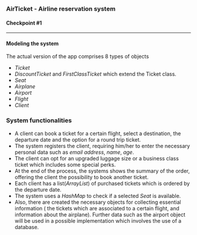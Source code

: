 ### AirTicket - Airline reservation system

#### Checkpoint #1
___

#### Modeling the system
	
The actual version of the app comprises 8 types of objects

* *Ticket*
* *DiscountTicket* and *FirstClassTicket* which extend the Ticket class.
*  *Seat* 
* *Airplane*
* *Airport*
* *Flight*
* *Client*

### System functionalities
* A client can book a ticket for a certain flight, select a destination, the departure date and the option for a round trip ticket.
* The system registers the client, requiring him/her to enter the necessary personal data such as *email address*, *name*, *age*.
* The client can opt for an upgraded luggage size or a business class ticket which includes some special perks.
* At the end of the process, the systems shows the summary of the order, offering the client the possibility to book another ticket.
* Each client has a list(*ArrayList*) of purchased tickets which is ordered by the departure date.
* The system uses a *HashMap* to check if a selected *Seat* is available.
* Also, there are created the necessary objects for collecting essential information ( the tickets which are associated to a certain flight, and information about the airplane). Further data such as the airport object will be used in a possible implementation which involves the use of a database.

	
